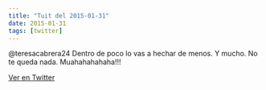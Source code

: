 ```yaml
---
title: "Tuit del 2015-01-31"
date: 2015-01-31
tags: [twitter]
---
```


@teresacabrera24 Dentro de poco lo vas a hechar de menos. Y mucho. No te queda nada. Muahahahahaha!!!



[Ver en Twitter](https://twitter.com/i/web/status/561672787568234496)
